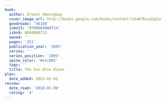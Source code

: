 ```yaml
---
book:
  author: Ernest Hemingway
  cover_image_url: http://books.google.com/books/content?id=B79zuiEqIsAC&printsec=frontcover&img=1&zoom=1&source=gbs_api
  goodreads: '46168'
  isbn13: '9780684800714'
  isbn9: 0684800713
  owned: ''
  pages: '251'
  publication_year: '2003'
  series: ''
  series_position: '2003'
  spine_color: '#e1c082'
  tags: ''
  title: The Sun Also Rises
plan:
  date_added: 2023-01-01
review:
  date_read: '2010-01-06'
  rating: '4'
---
```

